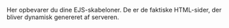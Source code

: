 Her opbevarer du dine EJS-skabeloner. De er de faktiske HTML-sider, der bliver dynamisk genereret af serveren.